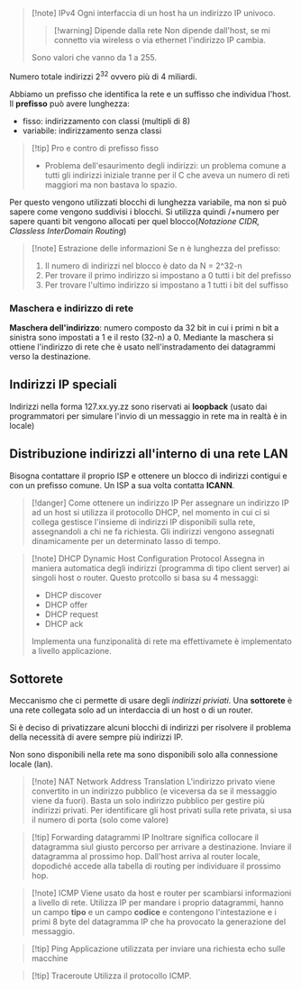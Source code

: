 >[!note] IPv4
>Ogni interfaccia di un host ha un indirizzo IP univoco.
>>[!warning] Dipende dalla rete
>>Non dipende dall'host, se mi connetto via wireless o via ethernet l'indirizzo IP cambia.
>
>Sono valori che vanno da 1 a 255.

Numero totale indirizzi $2^{32}$ ovvero più di 4 miliardi.

Abbiamo un prefisso che identifica la rete e un suffisso che individua l'host.
Il **prefisso** può avere lunghezza:
- fisso: indirizzamento con classi (multipli di 8)
- variabile: indirizzamento senza classi

>[!tip] Pro e contro di prefisso fisso
>- Problema dell'esaurimento degli indirizzi: un problema comune a tutti gli indirizzi iniziale tranne per il C che aveva un numero di reti maggiori ma non bastava lo spazio.

Per questo vengono utilizzati blocchi di lunghezza variabile, ma non si può sapere come vengono suddivisi i blocchi. Si utilizza quindi /+numero per sapere quanti bit vengono allocati per quel blocco(*Notazione CIDR, Classless InterDomain Routing*)

>[!note] Estrazione delle informazioni
>Se n è lunghezza del prefisso:
>1) Il numero di indirizzi nel blocco è dato da N = 2^32-n
>2) Per trovare il primo indirizzo si impostano a 0 tutti i bit del prefisso
>3) Per trovare l'ultimo indirizzo si impostano a 1 tutti i bit del suffisso

### Maschera e indirizzo di rete
**Maschera dell'indirizzo**: numero composto da 32 bit in cui i primi n bit a sinistra sono impostati a 1 e il resto (32-n) a 0. Mediante la maschera si ottiene l'indirizzo di rete che è usato nell'instradamento dei datagrammi verso la destinazione.

## Indirizzi IP speciali
Indirizzi nella forma 127.xx.yy.zz sono riservati ai **loopback** (usato dai programmatori per simulare l'invio di un messaggio in rete ma in realtà è in locale)
## Distribuzione indirizzi all'interno di una rete LAN

Bisogna contattare il proprio ISP e ottenere un blocco di indirizzi contigui e con un prefisso comune. Un ISP a sua volta contatta **ICANN**.

>[!danger] Come ottenere un indirizzo IP
>Per assegnare un indirizzo IP ad un host si utilizza il protocollo DHCP, nel momento in cui ci si collega gestisce l'insieme di indirizzi IP disponibili sulla rete, assegnandoli a chi ne fa richiesta. Gli indirizzi vengono assegnati dinamicamente per un determinato lasso di tempo.

>[!note] DHCP Dynamic Host Configuration Protocol
>Assegna in maniera automatica degli indirizzi (programma di tipo client server) ai singoli host o router. Questo protcollo si basa su 4 messaggi:
>- DHCP discover
>- DHCP offer
>- DHCP request
>- DHCP ack
>
> Implementa una funziponalità di rete ma effettivamete è implementato a livello applicazione.

## Sottorete
Meccanismo che ci permette di usare degli *indirizzi priviati*.
Una **sottorete** è una rete collegata solo ad un interdaccia di un host o di un router.

Si è deciso di privatizzare alcuni blocchi di indirizzi per risolvere il problema della necessità di avere sempre più indirizzi IP.

Non sono disponibili nella rete ma sono disponibili solo alla connessione locale (lan).

>[!note] NAT Network Address Translation
>L'indirizzo privato viene convertito in un indirizzo pubblico (e viceversa da se il messaggio viene da fuori).
>Basta un solo indirizzo pubblico per gestire più indirizzi privati. Per identificare gli host privati sulla rete privata, si usa il numero di porta (solo come valore)

>[!tip] Forwarding datagrammi IP
>Inoltrare significa collocare il datagramma siul giusto percorso per arrivare a destinazione. Inviare il datagramma al prossimo hop. 
>Dall'host arriva al router locale, dopodiché accede alla tabella di routing per individuare il prossimo hop.

>[!note] ICMP
>Viene usato da host e router per scambiarsi informazioni a livello di rete. Utilizza IP per mandare i proprio datagrammi, hanno un campo **tipo** e un campo **codice** e contengono l'intestazione e i primi 8 byte del datagramma IP che ha provocato la generazione del messaggio.

>[!tip] Ping
>Applicazione utilizzata per inviare una richiesta echo sulle macchine

>[!tip] Traceroute
>Utilizza il protocollo ICMP.

